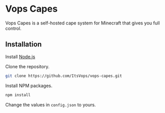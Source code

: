 # Vops Capes

Vops Capes is a self-hosted cape system for Minecraft that gives you full control.

## Installation

Install [Node.js](https://nodejs.org/en/)

Clone the repository.
```bash
git clone https://github.com/ItsVops/vops-capes.git
```

Install NPM packages.
```bash
npm install
```

Change the values in `config.json` to yours.